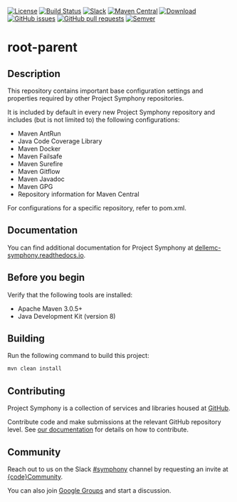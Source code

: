 [![License](https://img.shields.io/badge/License-EPL%201.0-red.svg)](https://opensource.org/licenses/EPL-1.0)
[![Build Status](https://travis-ci.org/dellemc-symphony/root-parent.svg?branch=master)](https://travis-ci.org/dellemc-symphony/root-parent)
[![Slack](http://community.codedellemc.com/badge.svg)](https://codecommunity.slack.com/messages/symphony)
[![Maven Central](https://maven-badges.herokuapp.com/maven-central/com.dell.cpsd/root-parent/badge.svg)](https://maven-badges.herokuapp.com/maven-central/com.dell.cpsd/root-parent)
[ ![Download](https://api.bintray.com/packages/dell-emc-cpsd/git-hub/root-parent/images/download.svg?version=0.2.4) ](https://bintray.com/dell-emc-cpsd/git-hub/root-parent/0.2.4/link)
[![GitHub issues](https://img.shields.io/github/issues/dellemc-symphony/root-parent.svg)](https://github.com/dellemc-symphony/root-parent/issues?q=is%3Aopen+is%3Aissue)
[![GitHub pull requests](https://img.shields.io/github/issues-pr/dellemc-symphony/root-parent.svg)](https://github.com/dellemc-symphony/root-parent/pulls?q=is%3Aopen+is%3Apr)
[![Semver](http://img.shields.io/SemVer/2.0.0.png)](http://semver.org/spec/v2.0.0.html)

# root-parent

## Description
This repository contains important base configuration settings and properties required by other Project Symphony repositories. 

It is included by default in every new Project Symphony repository and includes (but is not limited to) the following configurations:
- Maven AntRun
- Java Code Coverage Library
- Maven Docker
- Maven Failsafe 
- Maven Surefire
- Maven Gitflow
- Maven Javadoc
- Maven GPG
- Repository information for Maven Central

For configurations for a specific repository, refer to pom.xml.

## Documentation
You can find additional documentation for Project Symphony at [dellemc-symphony.readthedocs.io](https://dellemc-symphony.readthedocs.io).

## Before you begin
Verify that the following tools are installed:

* Apache Maven 3.0.5+
* Java Development Kit (version 8)

## Building
Run the following command to build this project:
```bash
mvn clean install
```
## Contributing
Project Symphony is a collection of services and libraries housed at [GitHub][github].

Contribute code and make submissions at the relevant GitHub repository level. See [our documentation][contributing] for details on how to contribute.

## Community
Reach out to us on the Slack [#symphony][slack] channel by requesting an invite at [{code}Community][codecommunity].

You can also join [Google Groups][googlegroups] and start a discussion.
 
[slack]: https://codecommunity.slack.com/messages/symphony
[googlegroups]: https://groups.google.com/forum/#!forum/dellemc-symphony
[codecommunity]: http://community.codedellemc.com/
[contributing]: http://dellemc-symphony.readthedocs.io/en/latest/contributingtosymphony.html
[github]: https://github.com/dellemc-symphony
[documentation]: https://dellemc-symphony.readthedocs.io/en/latest/
